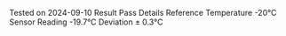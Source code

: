 Tested on	2024-09-10
Result	Pass
Details	
Reference Temperature	-20°C
Sensor Reading	-19.7°C
Deviation	± 0.3°C
